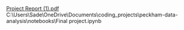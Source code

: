 [Project Report (1).pdf](https://github.com/user-attachments/files/21907457/Project.Report.1.pdf)
C:\Users\Sade\OneDrive\Documents\coding_projects\peckham-data-analysis\notebooks\Final project.ipynb
